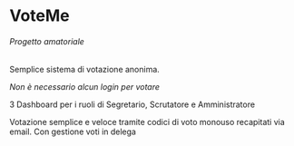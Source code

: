 # VoteMe
###### Progetto amatoriale

Semplice sistema di votazione anonima.

*Non è necessario alcun login per votare*

3 Dashboard per i ruoli di Segretario, Scrutatore e Amministratore

Votazione semplice e veloce tramite codici di voto monouso recapitati via email.
Con gestione voti in delega
